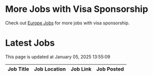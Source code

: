 # More Jobs with Visa Sponsorship

Check out [Europe Jobs](https://github.com/sureshparimi/europejobs#latest-jobs) for more jobs with visa sponsorship.

# Latest Jobs

This page is updated at January 05, 2025 13:55:09

| Job Title | Job Location | Job Link | Job Posted |
| --- | --- | --- | --- |
